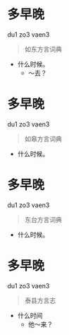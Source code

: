 # 多早晚
du1 zo3 vaen3
> 如东方言词典
- 什么时候。
  - ～去？

# 多早晚
du1 zo3 vaen3
> 如皋方言词典
- 什么时候。

# 多早晚
du1 zo3 vaen3
> 东台方言词典
- 什么时候。

# 多早晚
du1 zo3 vaen3
> 泰县方言志
- 什么时间
  - 他～来？
